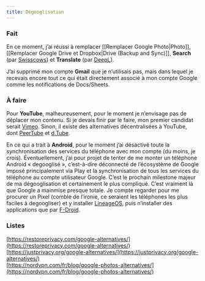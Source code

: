 ```yaml
---
title: Dégooglisation
---
```


### Fait

En ce moment, j’ai réussi à remplacer [[Remplacer Google Photo|Photo]], [[Remplacer Google Drive et Dropbox|Drive (Backup and Sync)]], **Search** (par [Swisscows](https://swisscows.com/)) et **Translate** (par [DeepL](https://www.deepl.com/)).

J’ai supprimé mon compte **Gmail** que je n’utilisais pas, mais dans lequel je recevais encore tout ce qui était directement associé à mon compte Google comme les notifications de Docs/Sheets.

### À faire

Pour **YouTube**, malheureusement, pour le moment je n’envisage pas de déplacer mon contenu. Si je devais finir par le faire, mon premier candidat serait [Vimeo](https://vimeo.com/). Sinon, il existe des alternatives décentralisées à YouTube, dont [PeerTube](https://joinpeertube.org) et [d.Tube](https://d.tube/).

En ce qui a trait à **Android**, pour le moment j’ai désactivé toute la synchronisation des services du téléphone avec mon compte (du moins, je crois). Éventuellement, j’ai pour projet de tenter de me monter un téléphone Android « degooglisé », c’est-à-dire déconnecté de l’écosystème de Google imposé principalement via Play et la synchronisation de tous les services du téléphone au compte utilisateur Google. C’est le prochain milestone majeur de ma dégooglisation et certainement le plus compliqué. C’est vraiment là que Google a mainmise presque totale. Je compte regarder pour me procurer un Pixel (comble de l’ironie, ce seraient les téléphones les plus faciles à degoogliser) et y installer [LineageOS](https://lineageos.org/), puis n’installer des applications que par [F-Droid](https://f-droid.org/).

### Listes
[https://restoreprivacy.com/google-alternatives/](https://restoreprivacy.com/google-alternatives/) <br>
[https://justprivacy.org/google-alternatives/](https://justprivacy.org/google-alternatives/) <br>
[https://nordvpn.com/fr/blog/google-photos-alternatives/](https://nordvpn.com/fr/blog/google-photos-alternatives/) <br>

